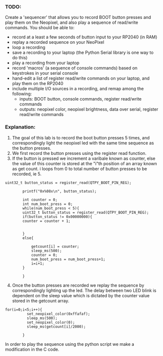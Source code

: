 ### TODO:

Create a 'sequencer' that allows you to record BOOT button presses and play them on the Neopixel, and also play a sequence of read/write commands. You should be able to:
- record at a least a few seconds of button input to your RP2040 (in RAM)
- replay a recorded sequence on your NeoPixel
- loop a recording
- save a recording to your laptop (the Python Serial library is one way to do this)
- play a recording from your laptop
- record 'macros' (a sequence of console commands) based on keystrokes in your serial console
- hand-edit a list of register read/write commands on your laptop, and play them on the RP2040
- include multiple I/O sources in a recording, and remap among the following:
    - inputs: BOOT button, console commands, register read/write commands
    - outputs: neopixel color, neopixel brightness, data over serial, register read/write commands

### Explanation:
1. The goal of this lab is to record the boot button presses 5 times, and correspondingly light the neopixel led with the same time sequence as the button presses.
2. We first record the button presses using the register read function. 
3. If the button is pressed we increment a varibale known as counter, else the value of this counter is stored at the "i"th position of an array known as get count. i loops from 0 to total number of button presses to be recorded, ie 5.
```
uint32_t button_status = register_read(QTPY_BOOT_PIN_REG);

        printf("0x%08x\n", button_status);
        
        int counter = 0;
        int num_boot_press = 0;
        while(num_boot_press < 5){
        uint32_t button_status = register_read(QTPY_BOOT_PIN_REG);
        if(button_status != 0x00000000){
        counter = counter + 1;


        }
        else{
            
            getcount[i] = counter;
            sleep_ms(500);
            counter = 0;
            num_boot_press = num_boot_press+1;
            i=i+1;
        }
        
        }
```
4. Once the button presses are recorded we replay the sequence by correspondingly lighting up the led. The delay between two LED blink is dependent on the sleep value which is dictated by the counter value stored in the getcount array.
```
for(i=0;i<5;i++){
          set_neopixel_color(0xffafaf);
          sleep_ms(500);
          set_neopixel_color(0);
          sleep_ms(getcount[i]/2000);
          
        }
```

In order to play the sequence using the python script we make a modification in the C code. 
        
        
        
        
        
  
